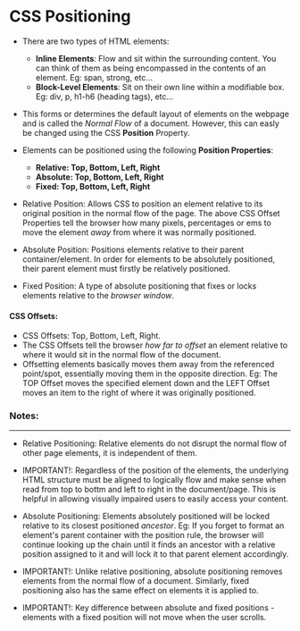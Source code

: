 # CSS Positioning

* There are two types of HTML elements:

  - **Inline Elements**: Flow and sit within the surrounding content. You can think of them as being encompassed in the contents of an element. Eg: span, strong, etc...
  - **Block-Level Elements**: Sit on their own line within a modifiable box. Eg: div, p, h1-h6 (heading tags), etc...
  
* This forms or determines the default layout of elements on the webpage and is called the _Normal Flow_ of a document. However, this can easly be changed using the CSS **Position** Property.

* Elements can be positioned using the following **Position Properties**:

    - **Relative: Top, Bottom, Left, Right**
    - **Absolute: Top, Bottom, Left, Right**
    - **Fixed: Top, Bottom, Left, Right**
    
* Relative Position: Allows CSS to position an element relative to its original position in the normal flow of the page. The above CSS Offset Properties tell the browser how many pixels, percentages or ems to move the element _away_ from where it was normally positioned.

* Absolute Position: Positions elements relative to their parent container/element. In order for elements to be absolutely positioned, their parent element must firstly be relatively positioned.

* Fixed Position: A type of absolute positioning that fixes or locks elements relative to the _browser window_.

#### CSS Offsets:

* CSS Offsets: Top, Bottom, Left, Right.
* The CSS Offsets tell the browser _how far to offset_ an element relative to where it would sit in the normal flow of the document. 
* Offsetting elements basically moves them away from the referenced point/spot, essentially moving them in the opposite direction. Eg: The TOP Offset moves the specified element down and the LEFT Offset moves an item to the right of where it was originally positioned.

### Notes:
***

* Relative Positioning: Relative elements do not disrupt the normal flow of other page elements, it is independent of them.

* IMPORTANT!: Regardless of the position of the elements, the underlying HTML structure must be aligned to logically flow and make sense when read from top to bottm and left to right in the document/page. This is helpful in allowing visually impaired users to easily access your content.

* Absolute Positioning: Elements absolutely positioned will be locked relative to its closest positioned _ancestor_. Eg: If you forget to format an element's parent container with the position rule, the browser will continue looking up the chain until it finds an ancestor with a relative position assigned to it and will lock it to that parent element accordingly. 

* IMPORTANT!: Unlike relative positioning, absolute positioning removes elements from the normal flow of a document. Similarly, fixed positioning also has the same effect on elements it is applied to.

* IMPORTANT!: Key difference between absolute and fixed positions - elements with a fixed position will not move when the user scrolls.
